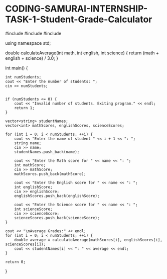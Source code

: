 # CODING-SAMURAI-INTERNSHIP-TASK-1-Student-Grade-Calculator
#include <iostream>
#include <string>
#include <vector>

using namespace std;

double calculateAverage(int math, int english, int science) {
    return (math + english + science) / 3.0;
}

int main() {
    
    int numStudents;
    cout << "Enter the number of students: ";
    cin >> numStudents;

    
    if (numStudents <= 0) {
        cout << "Invalid number of students. Exiting program." << endl;
        return 1; 
    }

    vector<string> studentNames;
    vector<int> mathScores, englishScores, scienceScores;

    for (int i = 0; i < numStudents; ++i) {
        cout << "Enter the name of student " << i + 1 << ": ";
        string name;
        cin >> name;
        studentNames.push_back(name);

        cout << "Enter the Math score for " << name << ": ";
        int mathScore;
        cin >> mathScore;
        mathScores.push_back(mathScore);

        cout << "Enter the English score for " << name << ": ";
        int englishScore;
        cin >> englishScore;
        englishScores.push_back(englishScore);

        cout << "Enter the Science score for " << name << ": ";
        int scienceScore;
        cin >> scienceScore;
        scienceScores.push_back(scienceScore);
    }

    cout << "\nAverage Grades:" << endl;
    for (int i = 0; i < numStudents; ++i) {
        double average = calculateAverage(mathScores[i], englishScores[i], scienceScores[i]);
        cout << studentNames[i] << ": " << average << endl;
    }

    return 0; 
}
